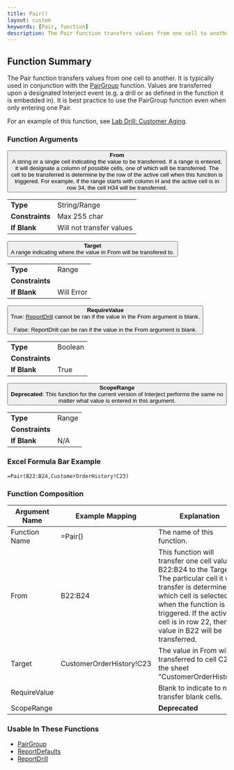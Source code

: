 ```yaml
---
title: Pair()
layout: custom
keywords: [Pair, function]
description: The Pair function transfers values from one cell to another.
---
```


##  Function Summary
The Pair function transfers values from one cell to another. It is typically used in conjunction with the [PairGroup](/wIndex/PairGroup.html) function. Values are transferred upon a designated Interject event (e.g. a drill or as defined in the function it is embedded in). It is best practice to use the PairGroup function even when only entering one Pair.

For an example of this function, see [Lab Drill: Customer Aging](/wGetStarted/L-Drill-CustomerAging.html).

###  Function Arguments

<button class="collapsible-parameter">**From**<br>A string or a single cell indicating the value to be transferred. If a range is entered, it will designate a column of possible cells, one of which will be transferred. The cell to be transferred is determine by the row of the active cell when this function is triggered. For example, if the range starts with column H and the active cell is in row 34, the cell H34 will be transferred.</button>
<div markdown="1" class="panel-parameter">
<table>
  <tbody>
    <tr>
		<td class="pph"><b>Type</b></td>
		<td>String/Range</td>
    </tr>
    <tr>
		<td class="pph"><b>Constraints</b></td>
		<td>Max 255 char</td>
    </tr>
    <tr>
		<td class="pph"><b>If Blank</b></td>
		<td>Will not transfer values</td>
    </tr>
  </tbody>
</table>
</div>

<button class="collapsible-parameter">**Target**<br>A range indicating where the value in From will be transfered to.</button>
<div markdown="1" class="panel-parameter">
<table>
  <tbody>
    <tr>
		<td class="pph"><b>Type</b></td>
		<td>Range</td>
    </tr>
    <tr>
		<td class="pph"><b>Constraints</b></td>
		<td></td>
    </tr>
    <tr>
		<td class="pph"><b>If Blank</b></td>
		<td>Will Error</td>
    </tr>
  </tbody>
</table>
</div>

<button class="collapsible-parameter">**RequireValue**<br>True: [ReportDrill](/wIndex/ReportDrill.html) cannot be ran if the value in the From argument is blank.<br><br>False: ReportDrill can be ran if the value in the From argument is blank.</button>
<div markdown="1" class="panel-parameter">
<table>
  <tbody>
    <tr>
		<td class="pph"><b>Type</b></td>
		<td>Boolean</td>
    </tr>
    <tr>
		<td class="pph"><b>Constraints</b></td>
		<td></td>
    </tr>
    <tr>
		<td class="pph"><b>If Blank</b></td>
		<td>True</td>
    </tr>
  </tbody>
</table>
</div>

<button class="collapsible-parameter">**ScopeRange**<br>**Deprecated**: This function for the current version of Interject performs the same no matter what value is entered in this argument.</button>
<div markdown="1" class="panel-parameter">
<table>
  <tbody>
    <tr>
		<td class="pph"><b>Type</b></td>
		<td>Range</td>
    </tr>
    <tr>
		<td class="pph"><b>Constraints</b></td>
		<td></td>
    </tr>
    <tr>
		<td class="pph"><b>If Blank</b></td>
		<td>N/A</td>
    </tr>
  </tbody>
</table>
</div>


###  Excel Formula Bar Example

```Excel
=Pair(B22:B24,CustomerOrderHistory!C23)
```



###  Function Composition

| Argument Name  |  Example Mapping  |  Explanation   |  
|------|------|------|
|  Function Name  |  =Pair()  |  The name of this function.  |  
|  From  |  B22:B24  |  This function will transfer one cell value in B22:B24 to the Target. The particular cell it will transfer is determined by which cell is selected when the function is triggered. If the active cell is in row 22, then the value in B22 will be transferred.  |  
|  Target  |  CustomerOrderHistory!C23  |  The value in From will be transferred to cell C23 of the sheet "CustomerOrderHistory".  |  
|  RequireValue  |    |  Blank to indicate to not transfer blank cells.  |  
|  ScopeRange  |    |  **Deprecated**  |  

###  Usable In These Functions

* [PairGroup](PairGroup.html)
* [ReportDefaults](ReportDefaults.html)
* [ReportDrill](ReportDrill.html)
